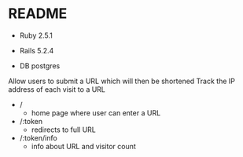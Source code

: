 # README

* Ruby 2.5.1

* Rails 5.2.4

* DB postgres

Allow users to submit a URL which will then be shortened
Track the IP address of each visit to a URL

- /              
  -  home page where user can enter a URL
- /:token        
  - redirects to full URL
- /:token/info   
  - info about URL and visitor count
